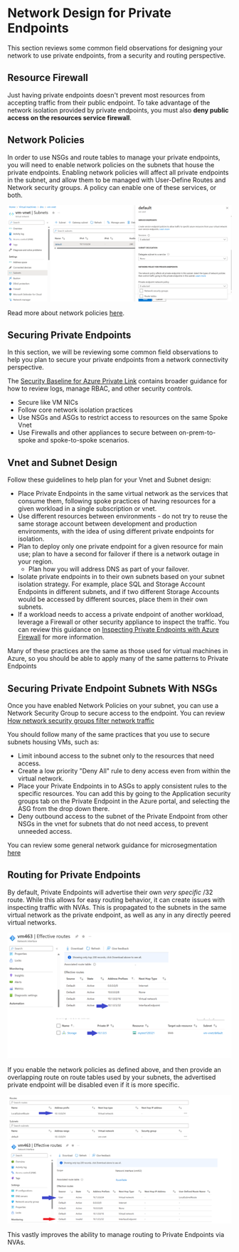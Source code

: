 # Network Design for Private Endpoints

This section reviews some common field observations for designing your network to use private endpoints, from a security and routing perspective.

## Resource Firewall

Just having private endpoints doesn't prevent most resources from accepting traffic from their public endpoint.  To take advantage of the network isolation provided by private endpoints, you must also **deny public access on the resources service firewall**.

## Network Policies

In order to use NSGs and route tables to manage your private endpoints, you will need to enable network policies on the subnets that house the private endpoints.  Enabling network policies will affect all private endpoints in the subnet, and allow them to be managed with User-Define Routes and Network security groups.  A policy can enable one of these services, or both.

![A screenshot of how to enable network policies](img/network-policies.png)

Read more about network policies [here](https://learn.microsoft.com/azure/private-link/disable-private-endpoint-network-policy?tabs=network-policy-portal).

## Securing Private Endpoints

In this section, we will be reviewing some common field observations to help you plan to secure your private endpoints from a network connectivity perspective.

The [Security Baseline for Azure Private Link](https://learn.microsoft.com/security/benchmark/azure/baselines/private-link-security-baseline?toc=%2Fazure%2Fprivate-link%2Ftoc.json) contains broader guidance for how to review logs, manage RBAC, and other security controls.

- Secure like VM NICs
- Follow core network isolation practices
- Use NSGs and ASGs to restrict access to resources on the same Spoke Vnet
- Use Firewalls and other appliances to secure between on-prem-to-spoke and spoke-to-spoke scenarios.

## Vnet and Subnet Design

Follow these guidelines to help plan for your Vnet and Subnet design:

- Place Private Endpoints in the same virtual network as the services that consume them, following spoke practices of having resources for a given workload in a single subscription or vnet.
- Use different resources between environments - do not try to reuse the same storage account between development and production environments, with the idea of using different private endpoints for isolation.
- Plan to deploy only one private endpoint for a given resource for main use; plan to have a second for failover if there is a network outage in your region.
  - Plan how you will address DNS as part of your failover.
- Isolate private endpoints in to their own subnets based on your subnet isolation strategy.  For example, place SQL and Storage Account Endpoints in different subnets, and if two different Storage Accounts would be accessed by different sources, place them in their own subnets.
- If a workload needs to access a private endpoint of another workload, leverage a Firewall or other security appliance to inspect the traffic.  You can review this guidance on [Inspecting Private Endpoints with Azure Firewall](https://learn.microsoft.com/azure/private-link/inspect-traffic-with-azure-firewall) for more information.

Many of these practices are the same as those used for virtual machines in Azure, so you should be able to apply many of the same patterns to Private Endpoints

## Securing Private Endpoint Subnets With NSGs

Once you have enabled Network Policies on your subnet, you can use a Network Security Group to secure access to the endpoint.  You can review [How network security groups filter network traffic](https://learn.microsoft.com/azure/virtual-network/network-security-group-how-it-works)

You should follow many of the same practices that you use to secure subnets housing VMs, such as:

- Limit inbound access to the subnet only to the resources that need access.
- Create a low priority "Deny All" rule to deny access even from within the virtual network.
- Place your Private Endpoints in to ASGs to apply consistent rules to the specific resources.  You can add this by going to the Application security groups tab on the Private Endpoint in the Azure portal, and selecting the ASG from the drop down there.
- Deny outbound access to the subnet of the Private Endpoint from other NSGs in the vnet for subnets that do not need access, to prevent unneeded access.

You can review some general network guidance for microsegmentation [here](https://learn.microsoft.com/security/zero-trust/deploy/networks#iv-network-segmentation-fully-distributed-ingressegress-cloud-micro-perimeters-and-deeper-micro-segmentation)

## Routing for Private Endpoints

By default, Private Endpoints will advertise their own *very specific* /32 route.  While this allows for easy routing behavior, it can create issues with inspecting traffic with NVAs.  This is propagated to the subnets in the same virtual network as the private endpoint, as well as any in any directly peered virtual networks.

![A /32 route advertised by a storage account private endpoint](img/routingexample.png)

If you enable the network policies as defined above, and then provide an overlapping route on route tables used by your subnets, the advertised private endpoint will be disabled even if it is more specific.

![A /32 route advertised by a private endpoint being disabled by a route table](img/routingupdate.png)

This vastly improves the ability to manage routing to Private Endpoints via NVAs.
